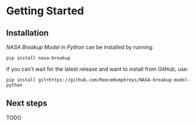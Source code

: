 # Getting Started

## Installation

_NASA Breakup Model in Python_ can be installed by running:
```
pip install nasa-breakup
```

If you can't wait for the latest release and want to install from GitHub, use:

```
pip install git+https://github.com/ReeceHumphreys/NASA-breakup-model-python
```

## Next steps

TODO